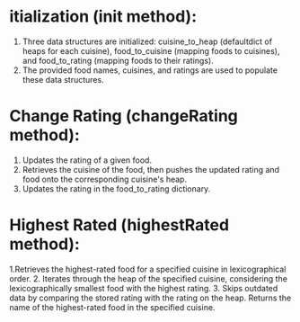 # itialization (__init__ method):
  1. Three data structures are initialized: cuisine_to_heap (defaultdict of heaps for each cuisine), food_to_cuisine (mapping foods to cuisines), and food_to_rating (mapping foods to their ratings).
  2. The provided food names, cuisines, and ratings are used to populate these data structures.
# Change Rating (changeRating method):
  1. Updates the rating of a given food.
  2. Retrieves the cuisine of the food, then pushes the updated rating and food onto the corresponding cuisine's heap.
  3. Updates the rating in the food_to_rating dictionary.
# Highest Rated (highestRated method):
  1.Retrieves the highest-rated food for a specified cuisine in lexicographical order.
  2. Iterates through the heap of the specified cuisine, considering the lexicographically smallest food with the highest rating.
  3. Skips outdated data by comparing the stored rating with the rating on the heap.
Returns the name of the highest-rated food in the specified cuisine.​

